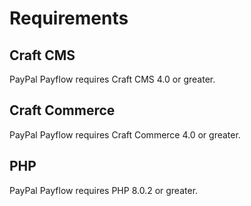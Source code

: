 # Requirements

## Craft CMS
PayPal Payflow requires Craft CMS 4.0 or greater.

## Craft Commerce
PayPal Payflow requires Craft Commerce 4.0 or greater.

## PHP
PayPal Payflow requires PHP 8.0.2 or greater.
